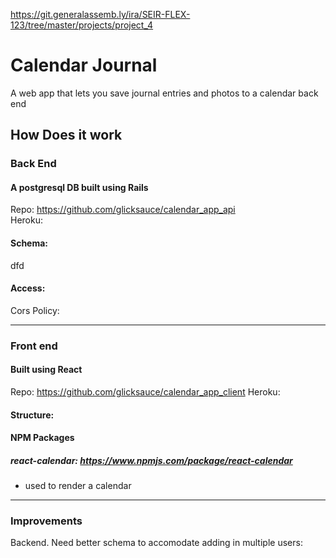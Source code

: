 https://git.generalassemb.ly/ira/SEIR-FLEX-123/tree/master/projects/project_4
#  Calendar Journal
A web app that lets you save journal entries and photos to a calendar back end

## How Does it work
### Back End
#### A postgresql DB built using Rails
Repo: https://github.com/glicksauce/calendar_app_api  
Heroku: 

#### Schema:
dfd
#### Access:  
Cors Policy: 

---
### Front end
#### Built using React
Repo: https://github.com/glicksauce/calendar_app_client 
Heroku: 

#### Structure:


#### NPM Packages
##### react-calendar: https://www.npmjs.com/package/react-calendar
- used to render a calendar

---
### Improvements
Backend. Need better schema to accomodate adding in multiple users:


